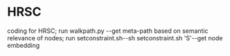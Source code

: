 # HRSC
coding for HRSC;
run walkpath.py --get meta-path based on semantic relevance of nodes;
run setconstraint.sh--sh setconstraint.sh 'S'--get node embedding
